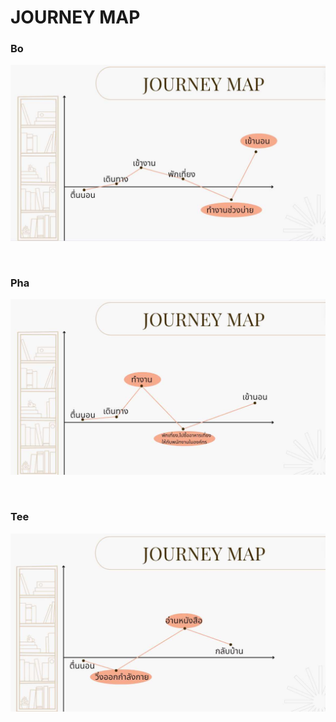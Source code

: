 # JOURNEY MAP
<h3>Bo</h3>
<img src ="images/bo_jm.jpg">
</p>
<br>

<h3>Pha</h3>
<img src ="images/pha_jm.jpg">
</p>
<br>

<h3>Tee</h3>
<img src ="images/tee_jm.jpg">
<br>
